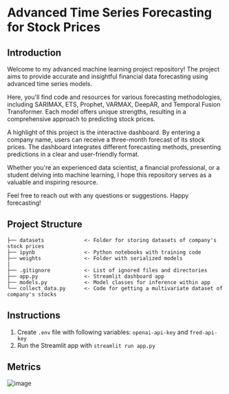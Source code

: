 # Advanced Time Series Forecasting for Stock Prices

## Introduction

Welcome to my advanced machine learning project repository! The project aims to provide accurate and insightful financial data forecasting using advanced time series models.

Here, you'll find code and resources for various forecasting methodologies, including SARIMAX, ETS, Prophet, VARMAX, DeepAR, and Temporal Fusion Transformer. Each model offers unique strengths, resulting in a comprehensive approach to predicting stock prices.

A highlight of this project is the interactive dashboard. By entering a company name, users can receive a three-month forecast of its stock prices. The dashboard integrates different forecasting methods, presenting predictions in a clear and user-friendly format.

Whether you're an experienced data scientist, a financial professional, or a student delving into machine learning, I hope this repository serves as a valuable and inspiring resource.

Feel free to reach out with any questions or suggestions. Happy forecasting!

## Project Structure

```
├── datasets             <- Folder for storing datasets of company's stock prices
├── ipynb                <- Python notebooks with training code
├── weights              <- Folder with serialized models
|
├── .gitignore           <- List of ignored files and directories
├── app.py               <- Streamlit dashboard app
├── models.py            <- Model classes for inference within app
└── collect_data.py      <- Code for getting a multivariate dataset of company's stocks
```

## Instructions

1. Create `.env` file with following variables: `openai-api-key` and `fred-api-key`
2. Run the Streamlit app with `streamlit run app.py`

## Metrics

![image](https://github.com/Dmmc123/transform-ts/assets/54360024/05c2f2f5-80b9-44ca-8347-9ca567b4b131)

